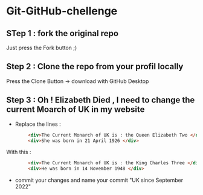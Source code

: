# Git-GitHub-chellenge

## STep 1 : fork the original repo 

Just press the Fork button ;) 

## Step 2 : Clone the repo from your profil locally 

Press the Clone Button -> download with GitHub Desktop 

## Step 3 : Oh ! Elizabeth Died , I need to change the current Moarch of UK in my website 

* Replace the lines : 
```html
        <div>The Current Monarch of UK is : the Queen Elizabeth Two </div>
        <div>She was born in 21 April 1926 </div>
```

With this : 
```html
        <div>The Current Monarch of UK is : the King Charles Three </div>
        <div>He was born in 14 November 1948 </div>
```

* commit your changes and name your commit "UK since September 2022"
